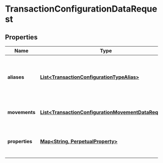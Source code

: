 

# TransactionConfigurationDataRequest


## Properties

Name | Type | Description | Notes
------------ | ------------- | ------------- | -------------
**aliases** | [**List&lt;TransactionConfigurationTypeAlias&gt;**](TransactionConfigurationTypeAlias.md) | List of transaction codes that map to this specific transaction model | 
**movements** | [**List&lt;TransactionConfigurationMovementDataRequest&gt;**](TransactionConfigurationMovementDataRequest.md) | Movement data for the transaction code | 
**properties** | [**Map&lt;String, PerpetualProperty&gt;**](PerpetualProperty.md) | Properties attached to the underlying holding. |  [optional]



